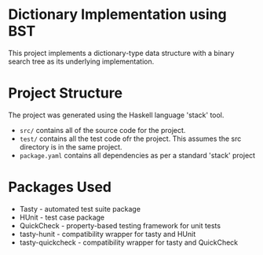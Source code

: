 # Dictionary Implementation using BST
This project implements a dictionary-type data structure with a binary search tree as its underlying implementation.

# Project Structure
The project was generated using the Haskell language 'stack' tool.
- `src/` contains all of the source code for the project.
- `test/` contains all the test code ofr the project. This assumes the src directory is in the same project.
- `package.yaml` contains all dependencies as per a standard 'stack' project

# Packages Used
- Tasty - automated test suite package
- HUnit - test case package
- QuickCheck - property-based testing framework for unit tests
- tasty-hunit - compatibility wrapper for tasty and HUnit
- tasty-quickcheck - compatibility wrapper for tasty and QuickCheck
